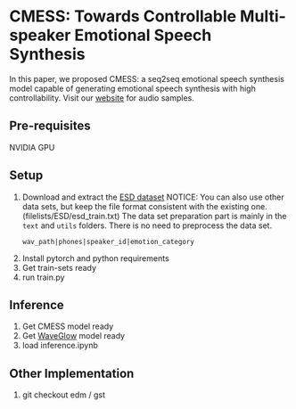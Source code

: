 # CMESS: Towards Controllable Multi-speaker Emotional Speech Synthesis

In this paper, we proposed CMESS: a seq2seq emotional speech synthesis model capable of generating emotional speech synthesis with high controllability. Visit our [website](http://isiplab.ahu.edu.cn/etts) for audio samples.

## Pre-requisites

  NVIDIA GPU

## Setup

  1. Download and extract the [ESD dataset](https://hltsingapore.github.io/ESD/)
     NOTICE: You can also use other data sets, but keep the file format consistent with the existing one. (filelists/ESD/esd_train.txt) The data set preparation part is mainly in the `text` and `utils` folders. There is no need to preprocess the data set.
     ```
     wav_path|phones|speaker_id|emotion_category
     ```
  2. Install pytorch and python requirements
  3. Get train-sets ready
  4. run train.py

## Inference

  1. Get CMESS model ready
  2. Get [WaveGlow](https://github.com/NVIDIA/waveglow) model ready
  3. load inference.ipynb

## Other Implementation

  1. git checkout edm / gst
